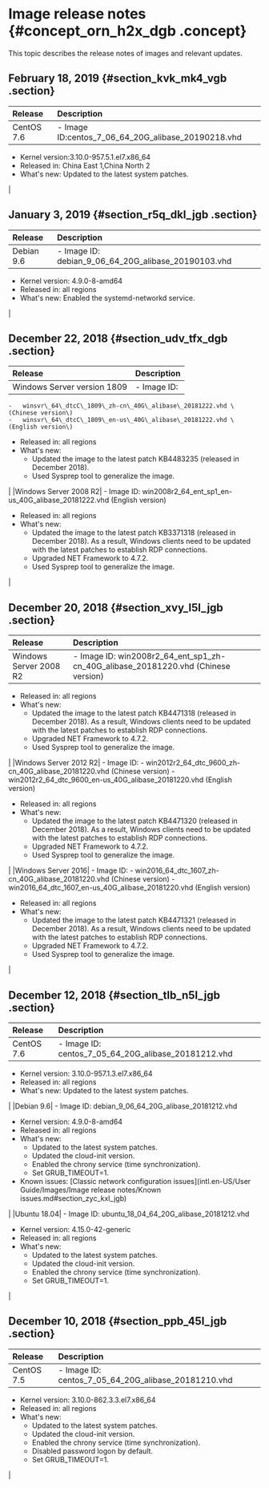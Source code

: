# Image release notes {#concept_orn_h2x_dgb .concept}

This topic describes the release notes of images and relevant updates.

## February 18, 2019 {#section_kvk_mk4_vgb .section}

|Release|Description|
|:------|:----------|
|CentOS 7.6| -   Image ID:centos\_7\_06\_64\_20G\_alibase\_20190218.vhd
-   Kernel version:3.10.0-957.5.1.el7.x86\_64
-   Released in: China East 1,China North 2
-   What's new: Updated to the latest system patches.

 |

## January 3, 2019 {#section_r5q_dkl_jgb .section}

|Release|Description|
|:------|:----------|
|Debian 9.6| -   Image ID: debian\_9\_06\_64\_20G\_alibase\_20190103.vhd
-   Kernel version: 4.9.0-8-amd64
-   Released in: all regions
-   What's new: Enabled the systemd-networkd service.

 |

## December 22, 2018 {#section_udv_tfx_dgb .section}

|Release|Description|
|:------|:----------|
|Windows Server version 1809| -   Image ID:
    -   winsvr\_64\_dtcC\_1809\_zh-cn\_40G\_alibase\_20181222.vhd \(Chinese version\)
    -   winsvr\_64\_dtcC\_1809\_en-us\_40G\_alibase\_20181222.vhd \(English version\)
-   Released in: all regions
-   What's new:
    -   Updated the image to the latest patch KB4483235 \(released in December 2018\).
    -   Used Sysprep tool to generalize the image.

 |
|Windows Server 2008 R2| -   Image ID: win2008r2\_64\_ent\_sp1\_en-us\_40G\_alibase\_20181222.vhd \(English version\)
-   Released in: all regions
-   What's new:
    -   Updated the image to the latest patch KB3371318 \(released in December 2018\). As a result, Windows clients need to be updated with the latest patches to establish RDP connections.
    -   Upgraded NET Framework to 4.7.2.
    -   Used Sysprep tool to generalize the image.

 |

## December 20, 2018 {#section_xvy_l5l_jgb .section}

|Release|Description|
|:------|:----------|
|Windows Server 2008 R2| -   Image ID: win2008r2\_64\_ent\_sp1\_zh-cn\_40G\_alibase\_20181220.vhd \(Chinese version\)
-   Released in: all regions
-   What's new:
    -   Updated the image to the latest patch KB4471318 \(released in December 2018\). As a result, Windows clients need to be updated with the latest patches to establish RDP connections.
    -   Upgraded NET Framework to 4.7.2.
    -   Used Sysprep tool to generalize the image.

 |
|Windows Server 2012 R2| -   Image ID:
    -   win2012r2\_64\_dtc\_9600\_zh-cn\_40G\_alibase\_20181220.vhd \(Chinese version\)
    -   win2012r2\_64\_dtc\_9600\_en-us\_40G\_alibase\_20181220.vhd \(English version\)
-   Released in: all regions
-   What's new:
    -   Updated the image to the latest patch KB4471320 \(released in December 2018\). As a result, Windows clients need to be updated with the latest patches to establish RDP connections.
    -   Upgraded NET Framework to 4.7.2.
    -   Used Sysprep tool to generalize the image.

 |
|Windows Server 2016| -   Image ID:
    -   win2016\_64\_dtc\_1607\_zh-cn\_40G\_alibase\_20181220.vhd \(Chinese version\)
    -   win2016\_64\_dtc\_1607\_en-us\_40G\_alibase\_20181220.vhd \(English version\)
-   Released in: all regions
-   What's new:
    -   Updated the image to the latest patch KB4471321 \(released in December 2018\). As a result, Windows clients need to be updated with the latest patches to establish RDP connections.
    -   Upgraded NET Framework to 4.7.2.
    -   Used Sysprep tool to generalize the image.

 |

## December 12, 2018 {#section_tlb_n5l_jgb .section}

|Release|Description|
|:------|:----------|
|CentOS 7.6| -   Image ID: centos\_7\_05\_64\_20G\_alibase\_20181212.vhd
-   Kernel version: 3.10.0-957.1.3.el7.x86\_64
-   Released in: all regions
-   What's new: Updated to the latest system patches.

 |
|Debian 9.6| -   Image ID: debian\_9\_06\_64\_20G\_alibase\_20181212.vhd
-   Kernel version: 4.9.0-8-amd64
-   Released in: all regions
-   What's new:
    -   Updated to the latest system patches.
    -   Updated the cloud-init version.
    -   Enabled the chrony service \(time synchronization\).
    -   Set GRUB\_TIMEOUT=1.
-   Known issues: [Classic network configuration issues](intl.en-US/User Guide/Images/Image release notes/Known issues.md#section_zyc_kxl_jgb)

 |
|Ubuntu 18.04| -   Image ID: ubuntu\_18\_04\_64\_20G\_alibase\_20181212.vhd
-   Kernel version: 4.15.0-42-generic
-   Released in: all regions
-   What's new:
    -   Updated to the latest system patches.
    -   Updated the cloud-init version.
    -   Enabled the chrony service \(time synchronization\).
    -   Set GRUB\_TIMEOUT=1.

 |

## December 10, 2018 {#section_ppb_45l_jgb .section}

|Release|Description|
|:------|:----------|
|CentOS 7.5| -   Image ID: centos\_7\_05\_64\_20G\_alibase\_20181210.vhd
-   Kernel version: 3.10.0-862.3.3.el7.x86\_64
-   Released in: all regions
-   What's new:
    -   Updated to the latest system patches.
    -   Updated the cloud-init version.
    -   Enabled the chrony service \(time synchronization\).
    -   Disabled password logon by default.
    -   Set GRUB\_TIMEOUT=1.

 |

